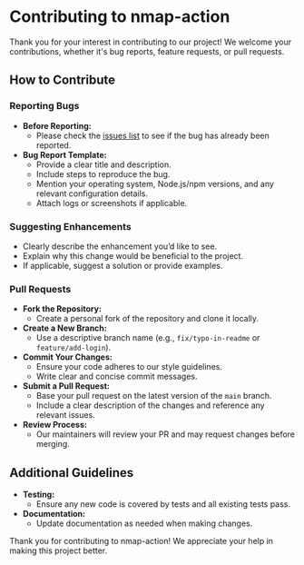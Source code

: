 # Contributing to nmap-action

Thank you for your interest in contributing to our project! We welcome your contributions, whether it's bug reports, feature requests, or pull requests.

## How to Contribute

### Reporting Bugs

- **Before Reporting:**
  - Please check the [issues list](https://github.com/your-repo/issues) to see if the bug has already been reported.
- **Bug Report Template:**
  - Provide a clear title and description.
  - Include steps to reproduce the bug.
  - Mention your operating system, Node.js/npm versions, and any relevant configuration details.
  - Attach logs or screenshots if applicable.

### Suggesting Enhancements

- Clearly describe the enhancement you’d like to see.
- Explain why this change would be beneficial to the project.
- If applicable, suggest a solution or provide examples.

### Pull Requests

- **Fork the Repository:**
  - Create a personal fork of the repository and clone it locally.
- **Create a New Branch:**
  - Use a descriptive branch name (e.g., `fix/typo-in-readme` or `feature/add-login`).
- **Commit Your Changes:**
  - Ensure your code adheres to our style guidelines.
  - Write clear and concise commit messages.
- **Submit a Pull Request:**
  - Base your pull request on the latest version of the `main` branch.
  - Include a clear description of the changes and reference any relevant issues.
- **Review Process:**
  - Our maintainers will review your PR and may request changes before merging.

## Additional Guidelines

- **Testing:**
  - Ensure any new code is covered by tests and all existing tests pass.
- **Documentation:**
  - Update documentation as needed when making changes.

Thank you for contributing to nmap-action! We appreciate your help in making this project better.
